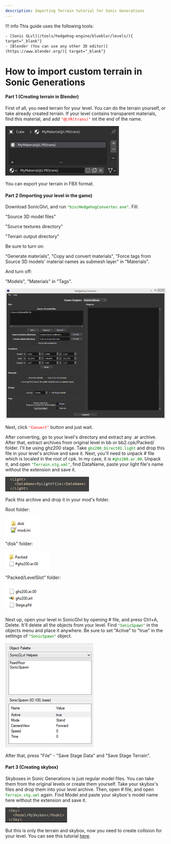 ```yaml
---
description: Importing Terrain tutorial for Sonic Generations
---
```

!!! info
    This guide uses the following tools:

    - [Sonic GLvl](/tools/hedgehog-engine/blueblur/levels/){ target="_blank"}
	- [Blender (You can use any other 3D editor)](https://www.blender.org/){ target="_blank"}

# How to import custom terrain in Sonic Generations

#### Part 1 (Creating terrain in Blender)
First of all, you need terrain for your level. You can do the terrain yourself, or take already created terrain.
If your level contains transparent materials, find this material, and add <code style="color: red;">"@LYR(trans)"</code> int the end of the name.

![Transparent material example](assets/importing-terrain/transparent_material_example.png)

You can export your terrain in FBX format. 

#### Part 2 (Importing your level in the game)
Download SonicGlvl, and run <code style="color: green;">"bin/HedgehogConverter.exe"</code>. Fill:

"Source 3D model files"

"Source textures directory"

"Terrain output directory"

Be sure to turn on:

"Generate materials", "Copy and convert materials", "Force tags from Source 3D models' material names as submesh layer" in "Materials".

And turn off:

"Models", "Materials" in "Tags". 


![HedgehogConverter settings](assets/importing-terrain/hedgehog_converter_window.png)

Next, click <code style="color: red;">"Convert"</code> button and just wait. 

After converting, go to your level's directory and extract any .ar archive. After that, extract archives from original level in bb or bb2.cpk/Packed/ folder. I'll be using ghz200 stage.
Take <code style="color: green;">ghz200_Direct01.light</code> and drop this file in your level's archive and save it.
Next, you'll need to unpack # file which is localed in the root of cpk. In my case, it is <code style="color: green;">#ghz200.ar.00</code>. Unpack it, and open <code style="color: green;">"Terrain.stg.xml"</code>, find DataName, paste your light file's name without the extension and save it.

![Light in Terrain.stg.xml](assets/importing-terrain/light_dataname.png)

Pack this archive and drop it in your mod's folder.  

Root folder: 

![Root Folder](assets/importing-terrain/mod_folder_root.png)

"disk" folder:

![Disk folder](assets/importing-terrain/mod_folder_disk.png)

"Packed/LevelSlot" folder:

![Packed - LevelSlot folder](assets/importing-terrain/mod_folder_packed.png)


Next up, open your level in SonicGlvl by opening # file, and press Ctrl+A, Delete. It'll delete all the objects from your level. Find <code style="color: green;">"SonicSpawn"</code> in the objects menu and place it anywhere. 
Be sure to set "Active" to "true" in the settings of <code style="color: green;">"SonicSpawn"</code> object. 

![SonicSpawn object and settings](assets/importing-terrain/sonicspawn_glvl.png)

After that, press "File" - "Save Stage Data" and "Save Stage Terrain".


#### Part 3 (Creating skybox)

Skyboxes in Sonic Generations is just regular model files. You can take them from the original levels or create them yourself. 
Take your skybox's files and drop them into your level archive. Then, open # file, and open <code style="color: green;">Terrain.stg.xml</code> again. Find Model and paste your skybox's model name here without the extension and save it.

![Skybox in Terrain.stg.xml](assets/importing-terrain/skybox_model.png) 

But this is only the terrain and skybox, now you need to create collision for your level. You can see this tutorial [here](/guides/hedgehog-engine/blueblur/levels/importing-collision/importing-collision).